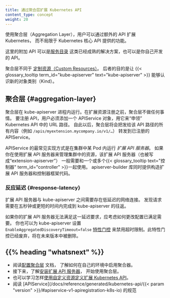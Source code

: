 ```yaml
---
title: 通过聚合层扩展 Kubernetes API
content_type: concept
weight: 20
---
```


<!--
title: Extending the Kubernetes API with the aggregation layer
reviewers:
- lavalamp
- cheftako
- chenopis
content_type: concept
weight: 20
-->

<!-- overview -->

<!--
The aggregation layer allows Kubernetes to be extended with additional APIs, beyond what is offered by the core Kubernetes APIs.
-->
使用聚合层（Aggregation Layer），用户可以通过额外的 API 扩展 Kubernetes，
而不局限于 Kubernetes 核心 API 提供的功能。

<!--
The additional APIs can either be ready-made solutions such as [service-catalog](/docs/concepts/extend-kubernetes/service-catalog/), or APIs that you develop yourself.

The aggregation layer is different from [Custom Resources](/docs/concepts/extend-kubernetes/api-extension/custom-resources/), which are a way to make the {{< glossary_tooltip term_id="kube-apiserver" text="kube-apiserver" >}} recognise new kinds of object.
-->
这里的附加 API 可以是[服务目录](/zh/docs/concepts/extend-kubernetes/service-catalog/)
这类已经成熟的解决方案，也可以是你自己开发的 API。

聚合层不同于
[定制资源（Custom Resources）](/zh/docs/concepts/extend-kubernetes/api-extension/custom-resources/)。
后者的目的是让 {{< glossary_tooltip term_id="kube-apiserver" text="kube-apiserver" >}}
能够认识新的对象类别（Kind）。

<!-- body -->

<!--
## Aggregation layer

The aggregation layer runs in-process with the kube-apiserver. Until an extension resource is registered, the aggregation layer will do nothing. To register an API, users must add an APIService object, which "claims" the URL path in the Kubernetes API. At that point, the aggregation layer will proxy anything sent to that API path (e.g. /apis/myextension.mycompany.io/v1/…) to the registered APIService.
-->
## 聚合层  {#aggregation-layer}

聚合层在 kube-apiserver 进程内运行。在扩展资源注册之前，聚合层不做任何事情。
要注册 API，用户必须添加一个 APIService 对象，用它来“申领” Kubernetes API 中的 URL 路径。
自此以后，聚合层将会把发给该 API 路径的所有内容（例如 `/apis/myextension.mycompany.io/v1/…`）
转发到已注册的 APIService。

<!--
The most common way to implement the APIService is to run an *extension API server* in Pod(s) that run in your cluster. If you're using the extension API server to manage resources in your cluster, the extension API server (also written as "extension-apiserver") is typically paired with one or more {{< glossary_tooltip text="controllers" term_id="controller" >}}. The apiserver-builder library provides a skeleton for both extension API servers and the associated controller(s).
-->
APIService 的最常见实现方式是在集群中某 Pod 内运行 *扩展 API 服务器*。 
如果你在使用扩展 API 服务器来管理集群中的资源，该扩展 API 服务器（也被写成“extension-apiserver”）
一般需要和一个或多个{{< glossary_tooltip text="控制器" term_id="controller" >}}一起使用。
apiserver-builder 库同时提供构造扩展 API 服务器和控制器框架代码。


<!--
### Response latency

Extension API servers should have low latency networking to and from the kube-apiserver.
Discovery requests are required to round-trip from the kube-apiserver in five seconds or less.

If your extension API server cannot achieve that latency requirement, consider making changes that let you meet it. You can also set the
`EnableAggregatedDiscoveryTimeout=false` [feature gate](/docs/reference/command-line-tools-reference/feature-gates/) on the kube-apiserver
to disable the timeout restriction. This deprecated feature gate will be removed in a future release.
-->
### 反应延迟  {#response-latency}

扩展 API 服务器与 kube-apiserver 之间需要存在低延迟的网络连接。
发现请求需要在五秒钟或更短的时间内完成到 kube-apiserver 的往返。

如果你的扩展 API 服务器无法满足这一延迟要求，应考虑如何更改配置已满足需要。
你也可以为 kube-apiserver 设置 `EnableAggregatedDiscoveryTimeout=false`
[特性门控](/zh/docs/reference/command-line-tools-reference/feature-gates/)
来禁用超时限制。此特性门控已经废弃，将在未来版本中被删除。

## {{% heading "whatsnext" %}}

<!--
* To get the aggregator working in your environment, [configure the aggregation layer](/docs/tasks/access-kubernetes-api/configure-aggregation-layer/).
* Then, [setup an extension api-server](/docs/tasks/access-kubernetes-api/setup-extension-api-server/) to work with the aggregation layer.
* Also, learn how to [extend the Kubernetes API using Custom Resource Definitions](/docs/tasks/access-kubernetes-api/extend-api-custom-resource-definitions/).
* Read the specification for [APIService](/docs/reference/generated/kubernetes-api/{{< param "version" >}}/#apiservice-v1-apiregistration-k8s-io)
-->
* 阅读[配置聚合层](/zh/docs/tasks/extend-kubernetes/configure-aggregation-layer/) 文档，
  了解如何在自己的环境中启用聚合器。
* 接下来，了解[安装扩展 API 服务器](/zh/docs/tasks/extend-kubernetes/setup-extension-api-server/)，
  开始使用聚合层。
* 也可以学习怎样[使用自定义资源定义扩展 Kubernetes API](zh/docs/tasks/extend-kubernetes/custom-resources/custom-resource-definitions/)。
* 阅读 [APIService](/docs/reference/generated/kubernetes-api/{{< param "version" >}}/#apiservice-v1-apiregistration-k8s-io) 的规范

